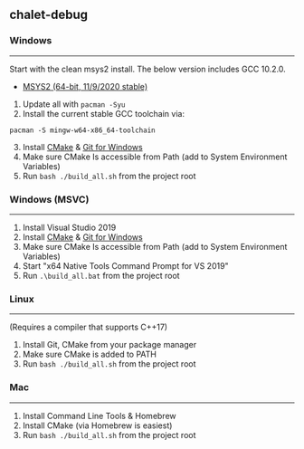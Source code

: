 ## chalet-debug

### Windows

---

Start with the clean msys2 install. The below version includes GCC 10.2.0.

- [MSYS2 (64-bit, 11/9/2020 stable)](https://repo.msys2.org/distrib/x86_64/msys2-x86_64-20201109.exe)

1. Update all with `pacman -Syu`
2. Install the current stable GCC toolchain via:

```
pacman -S mingw-w64-x86_64-toolchain
```

3. Install [CMake](https://github.com/Kitware/CMake/releases/download/v3.19.2/cmake-3.19.2-win64-x64.msi) & [Git for Windows](https://github.com/git-for-windows/git/releases/download/v2.30.0.windows.1/Git-2.30.0-64-bit.exe)
4. Make sure CMake Is accessible from Path (add to System Environment Variables)
5. Run `bash ./build_all.sh` from the project root

### Windows (MSVC)

---

1. Install Visual Studio 2019
2. Install [CMake](https://github.com/Kitware/CMake/releases/download/v3.19.2/cmake-3.19.2-win64-x64.msi) & [Git for Windows](https://github.com/git-for-windows/git/releases/download/v2.30.0.windows.1/Git-2.30.0-64-bit.exe)
3. Make sure CMake Is accessible from Path (add to System Environment Variables)
4. Start "x64 Native Tools Command Prompt for VS 2019"
5. Run `.\build_all.bat` from the project root

### Linux

---

(Requires a compiler that supports C++17)

1. Install Git, CMake from your package manager
2. Make sure CMake is added to PATH
3. Run `bash ./build_all.sh` from the project root

### Mac

---

1. Install Command Line Tools & Homebrew
2. Install CMake (via Homebrew is easiest)
3. Run `bash ./build_all.sh` from the project root
